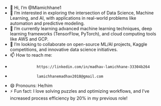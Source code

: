 - 👋 Hi, I’m @Mlamichhane1
- 👀 I’m interested in exploring the intersection of Data Science, Machine Learning, and AI, with applications in real-world problems like automation and predictive modeling.
- 🌱 I’m currently learning advanced machine learning techniques, deep learning frameworks (TensorFlow, PyTorch), and cloud computing tools like AWS and GCP.
- 💞️ I’m looking to collaborate on open-source ML/AI projects, Kaggle competitions, and innovative data science initiatives.
- 📫 How to reach me:
-                 https://linkedin.com/in/madhav-lamichhane-33304b264
-                 lamichhanemadhav2018@gmail.com
- 😄 Pronouns: He/him
- ⚡ Fun fact: I love solving puzzles and optimizing workflows, and I’ve increased process efficiency by 20% in my previous role!

<!---
Mlamichhane1/Mlamichhane1 is a ✨ special ✨ repository because its `README.md` (this file) appears on your GitHub profile.
You can click the Preview link to take a look at your changes.
--->
